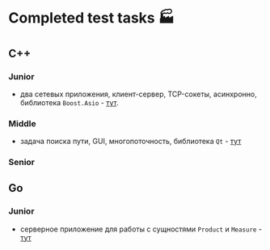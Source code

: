 # Completed test tasks 🏭

## C++

### Junior
- два сетевых приложения, клиент-сервер, TCP-сокеты, асинхронно, библиотека `Boost.Asio` - [тут](./home/cpp/jun/wc1/NOTE.md).


### Middle
- задача поиска пути, GUI, многопоточность, библиотека `Qt` - [тут](./home/cpp/mid/wc1/NOTE.md)


### Senior

## Go

### Junior
- серверное приложение для работы с сущностями `Product` и `Measure` - [тут](./home/go/jun/wc1/NOTE.md)
